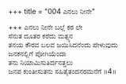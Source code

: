 +++
title = "004 ಎನಲು ನೀನೇ"

+++
ಎನಲು ನೀನೇ ಬಲ್ಲೆ ಕರ ಲೇ  
ಸೆನುತ ದೂತರ ಕರೆದು ಮತ್ಸ್ಯನ  
ತನಯ ಕೌರವ ಬಲವ ಜಯಿಸಿದನೆಂದು ಪೇಳುವುದು  
ಜನಕನಲ್ಲಿಗೆ ಪೋಗಿಯೆಂದಾ  
ತನು ನಿಯಾಮಿಸುತಿರ್ದನತ್ತಲು  
ಜನಪ ಕುಂತೀಸುತನು ಸಹಿತೈತಂದನರಮನೆಗೆ      ॥4॥